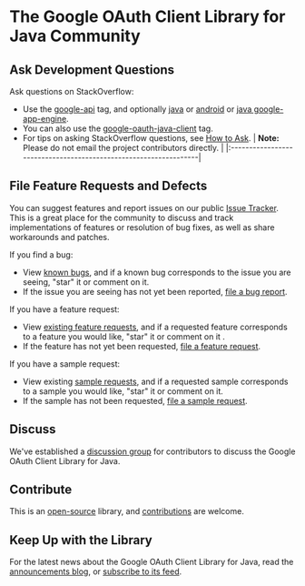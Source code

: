 # The Google OAuth Client Library for Java Community #

## Ask Development Questions ##

Ask  questions on StackOverflow:
  * Use the [google-api](http://stackoverflow.com/questions/tagged/google-api) tag, and optionally [java](http://stackoverflow.com/questions/tagged/google-api+java) or [android](http://stackoverflow.com/questions/tagged/google-api+android) or [java google-app-engine](http://stackoverflow.com/questions/tagged/google-api+java+google-app-engine).
  * You can also use the [google-oauth-java-client](http://stackoverflow.com/questions/tagged/google-oauth-java-client) tag.
  * For tips on asking StackOverflow questions, see [How to Ask](http://stackoverflow.com/questions/ask).
| **Note:** Please do not email the project contributors directly. |
|:-----------------------------------------------------------------|

## File Feature Requests and Defects ##

You can suggest features and report issues on our public [Issue Tracker](https://code.google.com/p/google-oauth-java-client/issues/list). This is a great place for the community to discuss and track implementations of features or resolution of bug fixes, as well as share workarounds and patches.

If you find a bug:
  * View [known bugs](http://code.google.com/p/google-oauth-java-client/issues/list?can=2&q=Type%3DDefect&sort=priority&colspec=ID+Milestone+Summary), and if a known bug corresponds to the issue you are seeing, "star" it or comment on it.
  * If the issue you are seeing has not yet been reported,  [file a bug report](http://code.google.com/p/google-oauth-java-client/issues/entry).

If you have a feature request:
  * View [existing feature requests](http://code.google.com/p/google-oauth-java-client/issues/list?can=2&q=type%3DEnhancement&sort=milestone+priority&colspec=ID+Milestone+Summary), and if a requested feature corresponds to a feature you would like, "star" it or comment on it .
  * If the feature has not yet been requested, [file a feature request](http://code.google.com/p/google-oauth-java-client/issues/entry?template=Request%20a%20Feature).

If you have a sample request:
  * View existing [sample requests](http://code.google.com/p/google-oauth-java-client/issues/list?can=2&q=type%3DSample&sort=priority&colspec=ID+Priority+Summary), and if a requested sample corresponds to a sample you would like, "star" it or comment on it.
  * If the sample has not been requested, [file a sample request](http://code.google.com/p/google-oauth-java-client/issues/entry?template=Request%20a%20Sample).

## Discuss ##

We've established a [discussion group](http://groups.google.com/group/google-oauth-java-client)  for contributors to discuss the Google OAuth Client Library for Java.

## Contribute ##
This is an [open-source](http://code.google.com/p/google-oauth-java-client/source/browse/) library, and [contributions](BecomingAContributor.md) are welcome.

## Keep Up with the Library ##

For the latest news about the Google OAuth Client Library for Java, read the [announcements blog](http://google-oauth-java-client.blogspot.com/), or [subscribe to its feed](http://google-oauth-java-client.blogspot.com/feeds/posts/default).